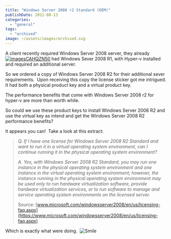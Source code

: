 ```yaml
---
title: "Windows Server 2008 r2 Standard (OEM)"
publishDate: 2011-08-13
categories: 
  - "general"
tags:
  - "archived"
image: ~/assets/images/archived.svg
---
```


A client recently required Windows Server 2008 server, they already[![imagesCAHQZN50](https://ramblinggeek.co.uk/wp-content/uploads/2011/08/imagesCAHQZN50_thumb.jpg "imagesCAHQZN50")](https://ramblinggeek.co.uk/wp-content/uploads/2011/08/imagesCAHQZN50.jpg) had Windows Sever 2008 R1, with Hyper-v installed and required an additional server.

So we ordered a copy of Windows Server 2008 R2 for their additional sever requirements.  Upon receiving this copy the license sticker got me intrigued. It had both a physical product key and a virtual product key.

The performance benefits that come with Windows Server 2008 r2 for hyper-v are more than worth while.

So could we use these product keys to install Windows Server 2008 R2 and use the virtual key as intend and get the Windows Server 2008 R2 performance benefits?

It appears you can!  Take a look at this extract:

> _Q. If I have one license for Windows Server 2008 R2 Standard and want to run it in a virtual operating system environment, can I continue running it in the physical operating system environment?_
> 
> _A. Yes, with Windows Server 2008 R2 Standard, you may run one instance in the physical operating system environment and one instance in the virtual operating system environment; however, the instance running in the physical operating system environment may be used only to run hardware virtualization software, provide hardware virtualization services, or to run software to manage and service operating system environments on the licensed server._
> 
> Source: [www.microsoft.com/windowsserver2008/en/us/licensing-faq.aspx](https://www.microsoft.com/windowsserver2008/en/us/licensing-faq.aspx)

Which is exactly what were doing.  ![Smile](https://ramblinggeek.co.uk/wp-content/uploads/2011/08/wlEmoticon-smile.png)
